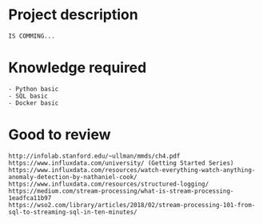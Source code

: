 
# Project description

    IS COMMING...


# Knowledge required

    - Python basic
    - SQL basic
    - Docker basic


# Good to review

    http://infolab.stanford.edu/~ullman/mmds/ch4.pdf
    https://www.influxdata.com/university/ (Getting Started Series)
    https://www.influxdata.com/resources/watch-everything-watch-anything-anomaly-detection-by-nathaniel-cook/
    https://www.influxdata.com/resources/structured-logging/
    https://medium.com/stream-processing/what-is-stream-processing-1eadfca11b97
    https://wso2.com/library/articles/2018/02/stream-processing-101-from-sql-to-streaming-sql-in-ten-minutes/